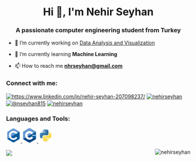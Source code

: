 <h1 align="center">Hi 👋, I'm Nehir Seyhan</h1>
<h3 align="center">A passionate computer engineering student from Turkey</h3>

- 🔭 I’m currently working on [Data Analysis and Visualization](https://colab.research.google.com/drive/1jCSkTWBiQGXMBJHD8hHExXvX4pl8RVG6?usp=sharing)

- 🌱 I’m currently learning **Machine Learning**

- 📫 How to reach me **nhrseyhan@gmail.com**


<h3 align="left">Connect with me:</h3>
<p align="left">
<a href="https://linkedin.com/in/https://www.linkedin.com/in/nehir-seyhan-207098237/" target="blank"><img align="center" src="https://raw.githubusercontent.com/rahuldkjain/github-profile-readme-generator/master/src/images/icons/Social/linked-in-alt.svg" alt="https://www.linkedin.com/in/nehir-seyhan-207098237/" height="30" width="40" /></a>
<a href="https://kaggle.com/nehirseyhan" target="blank"><img align="center" src="https://raw.githubusercontent.com/rahuldkjain/github-profile-readme-generator/master/src/images/icons/Social/kaggle.svg" alt="nehirseyhan" height="30" width="40" /></a>
<a href="https://www.hackerrank.com/@nseyhan815" target="blank"><img align="center" src="https://raw.githubusercontent.com/rahuldkjain/github-profile-readme-generator/master/src/images/icons/Social/hackerrank.svg" alt="@nseyhan815" height="30" width="40" /></a>
<a href="https://www.leetcode.com/nehirseyhan" target="blank"><img align="center" src="https://raw.githubusercontent.com/rahuldkjain/github-profile-readme-generator/master/src/images/icons/Social/leet-code.svg" alt="nehirseyhan" height="30" width="40" /></a>
</p>

<h3 align="left">Languages and Tools:</h3>
<p align="left"> <a href="https://www.cprogramming.com/" target="_blank" rel="noreferrer"> <img src="https://raw.githubusercontent.com/devicons/devicon/master/icons/c/c-original.svg" alt="c" width="40" height="40"/> </a> <a href="https://www.w3schools.com/cpp/" target="_blank" rel="noreferrer"> <img src="https://raw.githubusercontent.com/devicons/devicon/master/icons/cplusplus/cplusplus-original.svg" alt="cplusplus" width="40" height="40"/> </a> <a href="https://www.python.org" target="_blank" rel="noreferrer"> <img src="https://raw.githubusercontent.com/devicons/devicon/master/icons/python/python-original.svg" alt="python" width="40" height="40"/> </a>  </p>


<img align="right" src="https://github-readme-stats.vercel.app/api?username=nehirseyhan&show_icons=true&locale=en" alt="nehirseyhan" /></p>

<p> <img align = "center" src="https://github-readme-stats.vercel.app/api/top-langs/?username=nehirseyhan" />  
